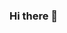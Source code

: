 ### Hi there 👋

<!--
**lucasdiazcano/lucasdiazcano** is a ✨ _special_ ✨ repository because its `README.md` (this file) appears on your GitHub profile.

Here are some ideas to get you started:

- 🔭 I’m currently working on TECHO organization...
- 🌱 I’m currently learning Typescript and Python...
- 👯 I’m looking to collaborate on a Artificila Intelligence project ...
- 🤔 I’m looking for help with everything that has to do with algortihms...
- 💬 Ask me about my experience ...
- 📫 How to reach me: ...
- 😄 Pronouns: ...
- ⚡ Fun fact: ...
-->
